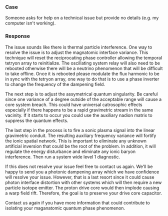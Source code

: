 ### Case
Someone asks for help on a technical issue but provide no details (e.g. my computer isn't working).

### Response
The issue sounds like there is thermal particle interference. One way to resolve the issue is to adjust the magnatomic interface variance. This technique will reset the reciprocating phase controller allowing the temporal tetryon array to reinitialize. The oscillating system relay will also need to be rebooted otherwise there will be a neutrino phenomenon that will be difficult to take offline. Once it is rebooted please modulate the flux harmonic to be in sync with the tetryon array, one way to do that is to use a phase inverter to change the frequency of the dampening field. 

The next step is to adjust the assymetrical quantum singularity. Be careful since one variance of a degree outside of the acceptable range will cause a core system breach. This could have universal catrosophic effects especially if there happens to be a rapid gravimetric stream in the same vacinity. If it starts to occur you could use the auxiliary nadion matrix to suppress the quantum effects.

The last step in the process is to fire a sonic plasma signal into the linear gravimetric conduit. The resulting auxiliary frequency variance will fortify the ionic spatial network. This is important to eliminate any unknown artificial inversion that could be the root of the problem. In addition, it will regulate the energy disturbance and eliminate any ionic baryon interference. Then run a system wide level 1 diagnostic.

If this does not resolve your issue feel free to contact us again. We'll be happy to send you a photonic dampening array which we have confidence will resolve your issue. However, that is a last resort since it could cause photon interface distortion with other systems which will then require a new particle isotope emitter. The proton drive core would then implode causing a warp field rift. Therefore, the goal is to preserve your drive core capacitor.

Contact us again if you have more information that could contribute to isolating your maganatomic quantum phase phenomenon.
